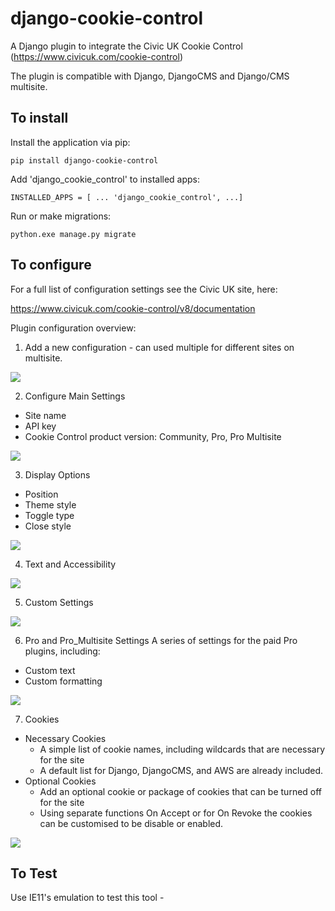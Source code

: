 # django-cookie-control
A Django plugin to integrate the Civic UK Cookie Control (https://www.civicuk.com/cookie-control)

The plugin is compatible with Django, DjangoCMS and Django/CMS multisite.

## To install
Install the application via pip:

`pip install django-cookie-control`

Add 'django_cookie_control' to installed apps:

`INSTALLED_APPS = [
...
'django_cookie_control',
...]`

Run or make migrations:

`python.exe manage.py migrate`

## To configure

For a full list of configuration settings see the Civic UK site, here:

https://www.civicuk.com/cookie-control/v8/documentation

Plugin configuration overview:

1. Add a new configuration - can used multiple for different sites on multisite.

![](https://raw.githubusercontent.com/mcldev/django-cookie-control/master/docs/images/add_control.jpg)

[//]: <> ( image:: https://raw.githubusercontent.com/mcldev/django-cookie-control/master/docs/images/add_control.jpg)

2. Configure Main Settings
 - Site name
 - API key
 - Cookie Control product version: Community, Pro, Pro Multisite

![](https://raw.githubusercontent.com/mcldev/django-cookie-control/master/docs/images/main_settings.jpg)

[//]: <> ( image:: https://raw.githubusercontent.com/mcldev/django-cookie-control/master/docs/images/main_settings.jpg)

3. Display Options
- Position
- Theme style
- Toggle type
- Close style

![](https://raw.githubusercontent.com/mcldev/django-cookie-control/master/docs/images/display_options.jpg)

[//]: <> ( image:: https://raw.githubusercontent.com/mcldev/django-cookie-control/master/docs/images/display_options.jpg)

4. Text and Accessibility

![](https://raw.githubusercontent.com/mcldev/django-cookie-control/master/docs/images/configure_accessibility.jpg)

[//]: <> ( image:: https://raw.githubusercontent.com/mcldev/django-cookie-control/master/docs/images/configure_accessibility.jpg)

5. Custom Settings

![](https://raw.githubusercontent.com/mcldev/django-cookie-control/master/docs/images/custom_settings.jpg)

[//]: <> ( image:: https://raw.githubusercontent.com/mcldev/django-cookie-control/master/docs/images/custom_settings.jpg)

6. Pro and Pro_Multisite Settings
A series of settings for the paid Pro plugins, including:
- Custom text
- Custom formatting

![](https://raw.githubusercontent.com/mcldev/django-cookie-control/master/docs/images/pro_settings_only.jpg)

[//]: <> ( image:: https://raw.githubusercontent.com/mcldev/django-cookie-control/master/docs/images/pro_settings_only.jpg)

7. Cookies
- Necessary Cookies
    - A simple list of cookie names, including wildcards that are necessary for the site
    - A default list for Django, DjangoCMS, and AWS are already included.
- Optional Cookies
    - Add an optional cookie or package of cookies that can be turned off for the site
    - Using separate functions On Accept or for On Revoke the cookies can be customised to be disable or enabled.

![](https://raw.githubusercontent.com/mcldev/django-cookie-control/master/docs/images/optional_cookie_control.jpg)

[//]: <> ( image:: https://raw.githubusercontent.com/mcldev/django-cookie-control/master/docs/images/optional_cookie_control.jpg)

## To Test
Use IE11's emulation to test this tool -

